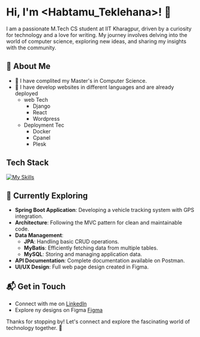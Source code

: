 # Hi, I'm <Habtamu_Teklehana>! 👋

I am a passionate M.Tech CS student at IIT Kharagpur, driven by a curiosity for technology and a love for writing. My journey involves delving into the world of computer science, exploring new ideas, and sharing my insights with the community.

<!-- ![<Habtamu>'s Stats](https://github-readme-stats.vercel.app/api?username=<username>&theme=vue-dark&show_icons=true&hide_border=true&count_private=true) -->

## 🚀 About Me

- 🔭 I have complited my Master's in Computer Science.
- 🎍 I have develop websites in different languages and are already deployed
    - web Tech
        -   Django
        -   React
        -   Wordpress
    - Deployment Tec
        -   Docker
        -   Cpanel
        -   Plesk
<!-- - 📝 I write in-depth, long-form articles on my website [theenthusiast.dev](https://theenthusiast.dev), accumulating over 20k views within just 2 months.
- 🌐 Proud member of the [Hackernoon Blogging Fellowship](https://hackernoon.com/), contributing to the tech community.
- ✍️ Content Writer at [freeCodeCamp](https://www.freecodecamp.org/), gearing up to share valuable insights with the global coding community. -->

<!-- ## My Articles
- [JavaScript Engine and Runtime Explained](https://www.freecodecamp.org/news/javascript-engine-and-runtime-explained/) -->


## Tech Stack
[![My Skills](https://skillicons.dev/icons?i=js,html,css,wasm)](https://skillicons.dev)

## 🌱 Currently Exploring

- **Spring Boot Application**: Developing a vehicle tracking system with GPS integration.
- **Architecture**: Following the MVC pattern for clean and maintainable code.
- **Data Management**:
  - **JPA**: Handling basic CRUD operations.
  - **MyBatis**: Efficiently fetching data from multiple tables.
  - **MySQL**: Storing and managing application data.
- **API Documentation**: Complete documentation available on Postman.
- **UI/UX Design**: Full web page design created in Figma.


 <!-- ## 🏆 Achievements

- 🌟 Completed Hacktoberfest 2023 - Contributed to open source projects and celebrated the spirit of collaboration. -->


## 📬 Get in Touch

- Connect with me on [Linkedln](https://linkedin.com)
- Explore ny designs on Figma [Figma](https://figma.com/)

Thanks for stopping by! Let's connect and explore the fascinating world of technology together. 🚀



<!--

Here are some ideas to get you started:

- 🔭 I’m currently working on ...
- 🌱 I’m currently learning ...
- 👯 I’m looking to collaborate on ...
- 🤔 I’m looking for help with ...
- 💬 Ask me about ...
- 📫 How to reach me: ...
- 😄 Pronouns: ...
- ⚡ Fun fact: ...
-->